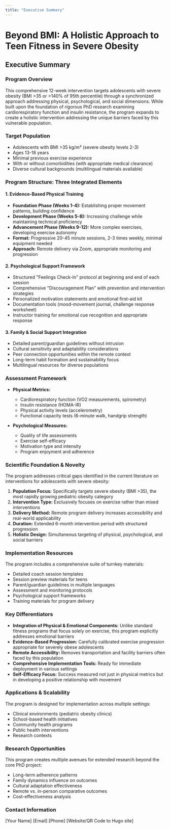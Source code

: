 ```yaml
---
title: "Executive Summary"
---
```


# Beyond BMI: A Holistic Approach to Teen Fitness in Severe Obesity
## Executive Summary

### Program Overview
This comprehensive 12-week intervention targets adolescents with severe obesity (BMI >35 or >140% of 95th percentile) through a synchronized approach addressing physical, psychological, and social dimensions. While built upon the foundation of rigorous PhD research examining cardiorespiratory function and insulin resistance, the program expands to create a holistic intervention addressing the unique barriers faced by this vulnerable population.

### Target Population
- Adolescents with BMI >35 kg/m² (severe obesity levels 2-3)
- Ages 13-18 years
- Minimal previous exercise experience
- With or without comorbidities (with appropriate medical clearance)
- Diverse cultural backgrounds (multilingual materials available)

### Program Structure: Three Integrated Elements

#### 1. Evidence-Based Physical Training
- **Foundation Phase (Weeks 1-4):** Establishing proper movement patterns, building confidence
- **Development Phase (Weeks 5-8):** Increasing challenge while maintaining technical proficiency
- **Advancement Phase (Weeks 9-12):** More complex exercises, developing exercise autonomy
- **Format:** Progressive 20-45 minute sessions, 2-3 times weekly, minimal equipment needed
- **Approach:** Remote delivery via Zoom, appropriate monitoring and progression

#### 2. Psychological Support Framework
- Structured "Feelings Check-In" protocol at beginning and end of each session
- Comprehensive "Discouragement Plan" with prevention and intervention strategies
- Personalized motivation statements and emotional first-aid kit
- Documentation tools (mood-movement journal, challenge response worksheet)
- Instructor training for emotional cue recognition and appropriate response

#### 3. Family & Social Support Integration
- Detailed parent/guardian guidelines without intrusion
- Cultural sensitivity and adaptability considerations
- Peer connection opportunities within the remote context
- Long-term habit formation and sustainability focus
- Multilingual resources for diverse populations

### Assessment Framework
- **Physical Metrics:**
  * Cardiorespiratory function (VO2 measurements, spirometry)
  * Insulin resistance (HOMA-IR)
  * Physical activity levels (accelerometry)
  * Functional capacity tests (6-minute walk, handgrip strength)

- **Psychological Measures:**
  * Quality of life assessments
  * Exercise self-efficacy
  * Motivation type and intensity
  * Program enjoyment and adherence

### Scientific Foundation & Novelty
The program addresses critical gaps identified in the current literature on interventions for adolescents with severe obesity:

1. **Population Focus:** Specifically targets severe obesity (BMI >35), the most rapidly growing pediatric obesity category
2. **Intervention Type:** Exclusively focuses on exercise rather than mixed interventions
3. **Delivery Method:** Remote program delivery increases accessibility and real-world applicability
4. **Duration:** Extended 6-month intervention period with structured progression
5. **Holistic Design:** Simultaneous targeting of physical, psychological, and social barriers

### Implementation Resources
The program includes a comprehensive suite of turnkey materials:
- Detailed coach session templates
- Session preview materials for teens
- Parent/guardian guidelines in multiple languages
- Assessment and monitoring protocols
- Psychological support frameworks
- Training materials for program delivery

### Key Differentiators
- **Integration of Physical & Emotional Components:** Unlike standard fitness programs that focus solely on exercise, this program explicitly addresses emotional barriers
- **Evidence-Based Progression:** Carefully calibrated exercise progression appropriate for severely obese adolescents
- **Remote Accessibility:** Removes transportation and facility barriers often faced by this population
- **Comprehensive Implementation Tools:** Ready for immediate deployment in various settings
- **Self-Efficacy Focus:** Success measured not just in physical metrics but in developing a positive relationship with movement

### Applications & Scalability
The program is designed for implementation across multiple settings:
- Clinical environments (pediatric obesity clinics)
- School-based health initiatives
- Community health programs
- Public health interventions
- Research contexts

### Research Opportunities
This program creates multiple avenues for extended research beyond the core PhD project:
- Long-term adherence patterns
- Family dynamics influence on outcomes
- Cultural adaptation effectiveness
- Remote vs. in-person comparative outcomes
- Cost-effectiveness analysis

### Contact Information
[Your Name]
[Email]
[Phone]
[Website/QR Code to Hugo site]